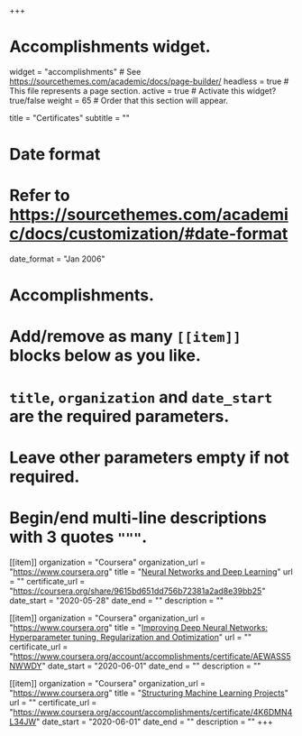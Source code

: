+++
# Accomplishments widget.
widget = "accomplishments"  # See https://sourcethemes.com/academic/docs/page-builder/
headless = true  # This file represents a page section.
active = true  # Activate this widget? true/false
weight = 65  # Order that this section will appear.

title = "Certificates"
subtitle = ""

# Date format
#   Refer to https://sourcethemes.com/academic/docs/customization/#date-format
date_format = "Jan 2006"

# Accomplishments.
#   Add/remove as many `[[item]]` blocks below as you like.
#   `title`, `organization` and `date_start` are the required parameters.
#   Leave other parameters empty if not required.
#   Begin/end multi-line descriptions with 3 quotes `"""`.

[[item]]
  organization = "Coursera"
  organization_url = "https://www.coursera.org"
  title = "[Neural Networks and Deep Learning](https://www.coursera.org/learn/neural-networks-deep-learning)"
  url = ""
  certificate_url = "https://coursera.org/share/9615bd651dd756b72381a2ad8e39bb25"
  date_start = "2020-05-28"
  date_end = ""
  description = ""

[[item]]
  organization = "Coursera"
  organization_url = "https://www.coursera.org"
  title = "[Improving Deep Neural Networks: Hyperparameter tuning, Regularization and Optimization](https://www.coursera.org/learn/deep-neural-network)"
  url = ""
  certificate_url = "https://www.coursera.org/account/accomplishments/certificate/AEWASS5NWWDY"
  date_start = "2020-06-01"
  date_end = ""
  description = ""

[[item]]
  organization = "Coursera"
  organization_url = "https://www.coursera.org"
  title = "[Structuring Machine Learning Projects](https://www.coursera.org/learn/machine-learning-projects?)"
  url = ""
  certificate_url = "https://www.coursera.org/account/accomplishments/certificate/4K6DMN4L34JW"
  date_start = "2020-06-01"
  date_end = ""
  description = ""
+++
